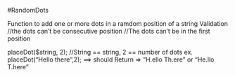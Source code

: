 #RandomDots

Function to add one or more dots in a ramdom position of a string 
Validation
//the dots can’t be consecutive position
//The dots can’t be in the first position

placeDot($string, 2);  //String == string, 2 == number of dots
ex. placeDot(“Hello there”,2); ==> should Return => “H.ello Th.ere” or “He.llo T.here”
